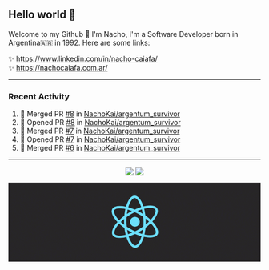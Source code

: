 ## Hello world 👋  
Welcome to my Github 🧙‍ I'm Nacho, I'm a Software Developer born in Argentina🇦🇷 in 1992. Here are some links:  
  
✨ https://www.linkedin.com/in/nacho-caiafa/  
✨ https://nachocaiafa.com.ar/  

---

### Recent Activity

<!--START_SECTION:activity-->
1. 🎉 Merged PR [#8](https://github.com/NachoKai/argentum_survivor/pull/8) in [NachoKai/argentum_survivor](https://github.com/NachoKai/argentum_survivor)
2. 💪 Opened PR [#8](https://github.com/NachoKai/argentum_survivor/pull/8) in [NachoKai/argentum_survivor](https://github.com/NachoKai/argentum_survivor)
3. 🎉 Merged PR [#7](https://github.com/NachoKai/argentum_survivor/pull/7) in [NachoKai/argentum_survivor](https://github.com/NachoKai/argentum_survivor)
4. 💪 Opened PR [#7](https://github.com/NachoKai/argentum_survivor/pull/7) in [NachoKai/argentum_survivor](https://github.com/NachoKai/argentum_survivor)
5. 🎉 Merged PR [#6](https://github.com/NachoKai/argentum_survivor/pull/6) in [NachoKai/argentum_survivor](https://github.com/NachoKai/argentum_survivor)
<!--END_SECTION:activity-->

---

<p align="center">
    <img align='center' src="https://github-readme-stats.vercel.app/api?username=NachoKai&theme=react&hide_border=true&include_all_commits=false&count_private=true" />
    <img align="center" src="https://github-readme-stats.vercel.app/api/top-langs?username=NachoKai&langs_count=10&show_icons=true&locale=en&layout=compact&theme=react&hide_border=true" />
   <!-- <img align='center' src="https://github-readme-streak-stats.herokuapp.com/?user=NachoKai&theme=react&hide_border=true" /> -->
</p>

<p align="center">
    <img align='center' src='https://raw.githubusercontent.com/NachoKai/NachoKai/master/x3x5w638kkixi9s3h3vw.gif' >
</p>
